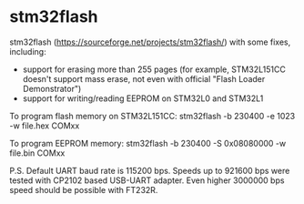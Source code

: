 # stm32flash

stm32flash (https://sourceforge.net/projects/stm32flash/) with some fixes, including:
* support for erasing more than 255 pages (for example, STM32L151CC doesn't support mass erase, not even with official "Flash Loader Demonstrator")
* support for writing/reading EEPROM on STM32L0 and STM32L1

To program flash memory on STM32L151CC:
stm32flash -b 230400 -e 1023 -w file.hex COMxx

To program EEPROM memory:
stm32flash -b 230400 -S 0x08080000 -w file.bin COMxx

P.S. Default UART baud rate is 115200 bps. Speeds up to 921600 bps were tested with CP2102 based USB-UART adapter. Even higher 3000000 bps speed should be possible with FT232R.
